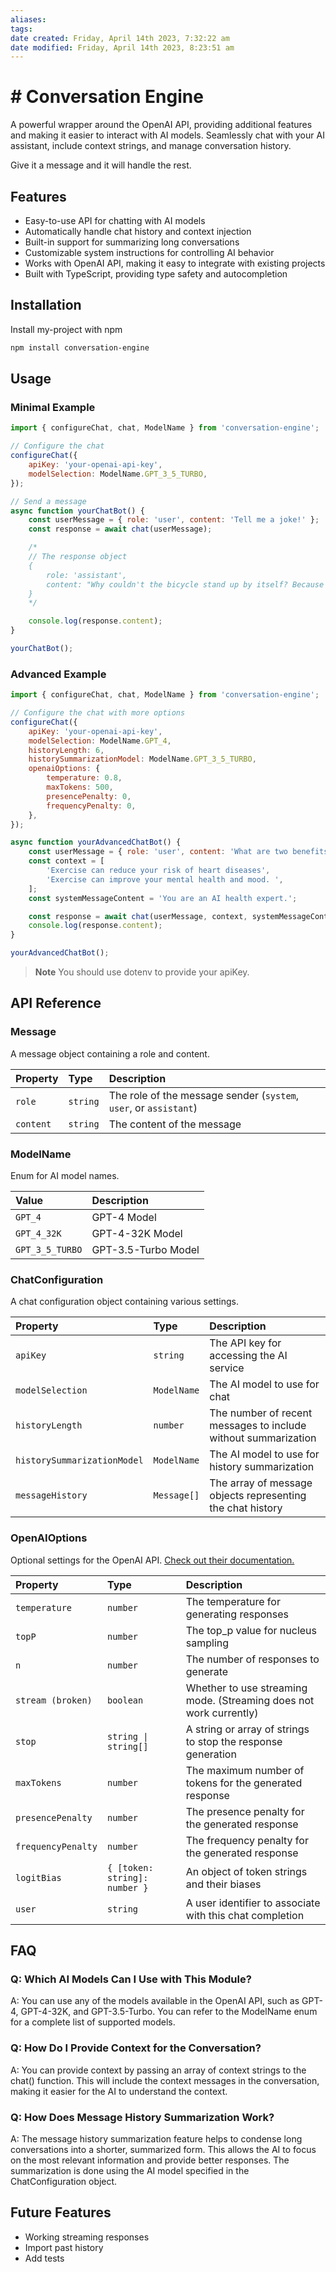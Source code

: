 ```yaml
---
aliases:
tags:
date created: Friday, April 14th 2023, 7:32:22 am
date modified: Friday, April 14th 2023, 8:23:51 am
---
```


# # Conversation Engine

A powerful wrapper around the OpenAI API, providing additional features and making it easier to interact with AI models. Seamlessly chat with your AI assistant, include context strings, and manage conversation history.

Give it a message and it will handle the rest.

## Features

- Easy-to-use API for chatting with AI models
- Automatically handle chat history and context injection
- Built-in support for summarizing long conversations
- Customizable system instructions for controlling AI behavior
- Works with OpenAI API, making it easy to integrate with existing projects
- Built with TypeScript, providing type safety and autocompletion

## Installation

Install my-project with npm

```bash
npm install conversation-engine
```

## Usage

### Minimal Example

```javascript
import { configureChat, chat, ModelName } from 'conversation-engine';

// Configure the chat
configureChat({
	apiKey: 'your-openai-api-key',
	modelSelection: ModelName.GPT_3_5_TURBO,
});

// Send a message
async function yourChatBot() {
	const userMessage = { role: 'user', content: 'Tell me a joke!' };
	const response = await chat(userMessage);

	/*
	// The response object
	{
	    role: 'assistant',
	    content: "Why couldn't the bicycle stand up by itself? Because it was two tired!"
	}
	*/

	console.log(response.content);
}

yourChatBot();
```

### Advanced Example

```javascript
import { configureChat, chat, ModelName } from 'conversation-engine';

// Configure the chat with more options
configureChat({
	apiKey: 'your-openai-api-key',
	modelSelection: ModelName.GPT_4,
	historyLength: 6,
	historySummarizationModel: ModelName.GPT_3_5_TURBO,
	openaiOptions: {
		temperature: 0.8,
		maxTokens: 500,
		presencePenalty: 0,
		frequencyPenalty: 0,
	},
});

async function yourAdvancedChatBot() {
	const userMessage = { role: 'user', content: 'What are two benefits of exercise?' };
	const context = [
		'Exercise can reduce your risk of heart diseases',
		'Exercise can improve your mental health and mood. ',
	];
	const systemMessageContent = 'You are an AI health expert.';

	const response = await chat(userMessage, context, systemMessageContent);
	console.log(response.content);
}

yourAdvancedChatBot();
```

> **Note**
> You should use dotenv to provide your apiKey.

## API Reference

### Message

A message object containing a role and content.

| Property  | Type     | Description                                                       |
| :-------- | :------- | :---------------------------------------------------------------- |
| `role`    | `string` | The role of the message sender (`system`, `user`, or `assistant`) |
| `content` | `string` | The content of the message                                        |

### ModelName

Enum for AI model names.

| Value           | Description         |
| :-------------- | :------------------ |
| `GPT_4`         | GPT-4 Model         |
| `GPT_4_32K`     | GPT-4-32K Model     |
| `GPT_3_5_TURBO` | GPT-3.5-Turbo Model |

### ChatConfiguration

A chat configuration object containing various settings.

| Property                    | Type        | Description                                                    |
| :-------------------------- | :---------- | :------------------------------------------------------------- |
| `apiKey`                    | `string`    | The API key for accessing the AI service                       |
| `modelSelection`            | `ModelName` | The AI model to use for chat                                   |
| `historyLength`             | `number`    | The number of recent messages to include without summarization |
| `historySummarizationModel` | `ModelName` | The AI model to use for history summarization                  |
| `messageHistory`            | `Message[]` | The array of message objects representing the chat history     |

### OpenAIOptions

Optional settings for the OpenAI API. [Check out their documentation.](https://platform.openai.com/docs/api-reference/chat/create)

| Property           | Type                          | Description                                                        |
| :----------------- | :---------------------------- | :----------------------------------------------------------------- |
| `temperature`      | `number`                      | The temperature for generating responses                           |
| `topP`             | `number`                      | The top_p value for nucleus sampling                               |
| `n`                | `number`                      | The number of responses to generate                                |
| `stream (broken)`  | `boolean`                     | Whether to use streaming mode. (Streaming does not work currently) |
| `stop`             | `string \| string[]`          | A string or array of strings to stop the response generation       |
| `maxTokens`        | `number`                      | The maximum number of tokens for the generated response            |
| `presencePenalty`  | `number`                      | The presence penalty for the generated response                    |
| `frequencyPenalty` | `number`                      | The frequency penalty for the generated response                   |
| `logitBias`        | `{ [token: string]: number }` | An object of token strings and their biases                        |
| `user`             | `string`                      | A user identifier to associate with this chat completion           |

## FAQ

### Q: Which AI Models Can I Use with This Module?

A: You can use any of the models available in the OpenAI API, such as GPT-4, GPT-4-32K, and GPT-3.5-Turbo. You can refer to the ModelName enum for a complete list of supported models.

### Q: How Do I Provide Context for the Conversation?

A: You can provide context by passing an array of context strings to the chat() function. This will include the context messages in the conversation, making it easier for the AI to understand the context.

### Q: How Does Message History Summarization Work?

A: The message history summarization feature helps to condense long conversations into a shorter, summarized form. This allows the AI to focus on the most relevant information and provide better responses. The summarization is done using the AI model specified in the ChatConfiguration object.

## Future Features

- Working streaming responses
- Import past history
- Add tests

